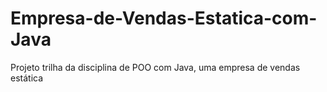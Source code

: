 # Empresa-de-Vendas-Estatica-com-Java
 Projeto trilha da disciplina de POO com Java, uma empresa de vendas estática

